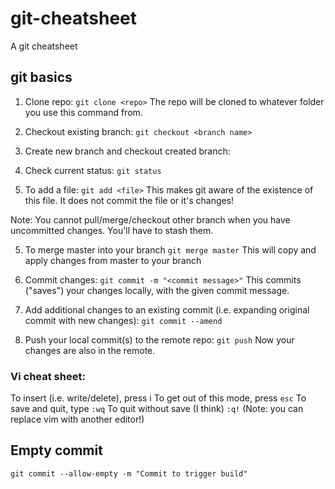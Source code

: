 # git-cheatsheet
A git cheatsheet

## git basics

1. Clone repo: `git clone <repo>`
The repo will be cloned to whatever folder you use this command from.

2. Checkout existing branch: `git checkout <branch name>`
2. Create new branch and checkout created branch:

3. Check current status: `git status`

4. To add a file: `git add <file>`
This makes git aware of the existence of this file. It does not commit the file or it's changes!

Note: You cannot pull/merge/checkout other branch when you have uncommitted changes.
You'll have to stash them.

5. To merge master into your branch `git merge master`
This will copy and apply changes from master to your branch

6. Commit changes: `git commit -m "<commit message>"`
This commits ("saves") your changes locally, with the given commit message.

7. Add additional changes to an existing commit (i.e. expanding original commit with new changes): `git commit --amend`

8. Push your local commit(s) to the remote repo: `git push`
Now your changes are also in the remote.


### Vi cheat sheet:
To insert (i.e. write/delete), press i
To get out of this mode, press `esc`
To save and quit, type `:wq`
To quit without save (I think) `:q!`
(Note: you can replace vim with another editor!)


## Empty commit
`git commit --allow-empty -m "Commit to trigger build"`

